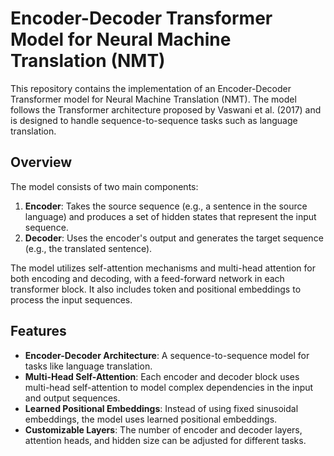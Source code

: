 

# Encoder-Decoder Transformer Model for Neural Machine Translation (NMT)

This repository contains the implementation of an Encoder-Decoder Transformer model for Neural Machine Translation (NMT). The model follows the Transformer architecture proposed by Vaswani et al. (2017) and is designed to handle sequence-to-sequence tasks such as language translation.

## Overview

The model consists of two main components:
1. **Encoder**: Takes the source sequence (e.g., a sentence in the source language) and produces a set of hidden states that represent the input sequence.
2. **Decoder**: Uses the encoder's output and generates the target sequence (e.g., the translated sentence).

The model utilizes self-attention mechanisms and multi-head attention for both encoding and decoding, with a feed-forward network in each transformer block. It also includes token and positional embeddings to process the input sequences.

## Features
- **Encoder-Decoder Architecture**: A sequence-to-sequence model for tasks like language translation.
- **Multi-Head Self-Attention**: Each encoder and decoder block uses multi-head self-attention to model complex dependencies in the input and output sequences.
- **Learned Positional Embeddings**: Instead of using fixed sinusoidal embeddings, the model uses learned positional embeddings.
- **Customizable Layers**: The number of encoder and decoder layers, attention heads, and hidden size can be adjusted for different tasks.

